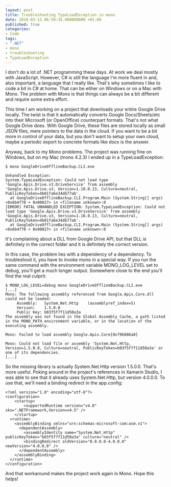 ```yaml
---
layout: post
title: Troubleshooting TypeLoadException in mono
date: 2016-03-12 06:59:35.000000000 +01:00
published: true
categories:
- Code
tags:
- ".NET"
- mono
- troubleshooting
- TypeLoadException
---
```


I don't do a lot of .NET programming these days. At work we deal mostly with
JavaScript. However, C# is still the language I'm more fluent in and, also
important, a language that I really like. That's why sometimes I like to code a
bit in C# at home. That can be either on Windows or on a Mac with Mono. The
problem with Mono is that things can always be a bit different and require some
extra effort.

This time I am working on a project that downloads your entire Google Drive
locally. The twist is that it automatically converts Google Docs/Sheets/etc into
their Microsoft (or OpenOffice) counterpart formats. That's not what Google
Drive does. With Google Drive, these files are stored locally as small JSON
files, mere pointers to the data in the cloud. If you want to be a bit more in
control of your data, but you don't want to setup your own cloud, maybe a
periodic export to concrete formats like docx is the answer.

Anyway, back to my Mono problems. The project was running fine on Windows, but
on my Mac (mono 4.2.3) I ended up in a TypeLoadException:

```
$ mono GoogleDriveOfflineBackup.CLI.exe

Unhandled Exception:
System.TypeLoadException: Could not load type 'Google.Apis.Drive.v3.DriveService' from assembly 'Google.Apis.Drive.v3, Version=1.10.0.13, Culture=neutral, PublicKeyToken=4b01fa6e34db77ab'.
  at GoogleDriveOfflineBackup.CLI.Program.Main (System.String[] args) <0x6b4f70 + 0x00027> in <filename unknown>:0
[ERROR] FATAL UNHANDLED EXCEPTION: System.TypeLoadException: Could not load type 'Google.Apis.Drive.v3.DriveService' from assembly 'Google.Apis.Drive.v3, Version=1.10.0.13, Culture=neutral, PublicKeyToken=4b01fa6e34db77ab'.
  at GoogleDriveOfflineBackup.CLI.Program.Main (System.String[] args) <0x6b4f70 + 0x00027> in <filename unknown>:0
```

It's complaining about a DLL from Google Drive API, but that DLL is definitely
in the correct folder and it is definitely the correct version.

In this case, the problem lies with a dependency of a dependency. To
troubleshoot it, you have to invoke mono in a special way. If you run the same
command with the environment variable MONO_LOG_LEVEL set to debug, you'll get a
much longer output. Somewhere close to the end you'll find the real culprit:

```
$ MONO_LOG_LEVEL=debug mono GoogleDriveOfflineBackup.CLI.exe
[...]
Mono: The following assembly referenced from Google.Apis.Core.dll could not be loaded:
     Assembly:   System.Net.Http    (assemblyref_index=5)
     Version:    1.5.0.0
     Public Key: b03f5f7f11d50a3a
The assembly was not found in the Global Assembly Cache, a path listed in the MONO_PATH environment variable, or in the location of the executing assembly.

Mono: Failed to load assembly Google.Apis.Core[0x796886a0]

Mono: Could not load file or assembly 'System.Net.Http, Version=1.5.0.0, Culture=neutral, PublicKeyToken=b03f5f7f11d50a3a' or one of its dependencies.
[...]
```

So the missing library is actually System.Net.Http version 1.5.0.0. That's more
useful. Poking around in the project's references in Xamarin Studio, I was able
to see that it already uses System.Net.Http, but version 4.0.0.0. To use that,
we'll need a binding redirect in the app.config:

```
<?xml version="1.0" encoding="utf-8"?>
<configuration>
    <startup>
        <supportedRuntime version="v4.0" sku=".NETFramework,Version=v4.5" />
    </startup>
  <runtime>
    <assemblyBinding xmlns="urn:schemas-microsoft-com:asm.v1">
      <dependentAssembly>
        <assemblyIdentity name="System.Net.Http" publicKeyToken="b03f5f7f11d50a3a" culture="neutral" />
        <bindingRedirect oldVersion="0.0.0.0-4.0.0.0" newVersion="4.0.0.0" />
      </dependentAssembly>
    </assemblyBinding>
  </runtime>
</configuration>
```

And that workaround makes the project work again in Mono. Hope this helps!
